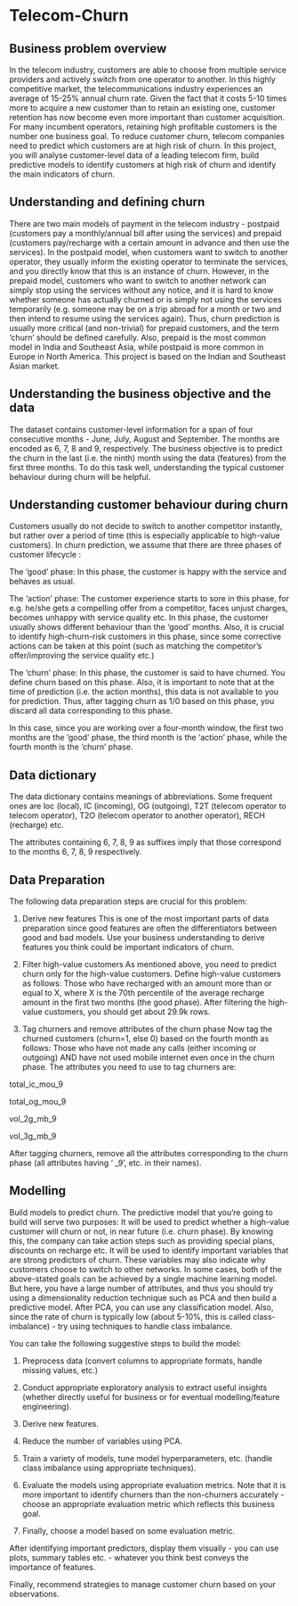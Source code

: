 # Telecom-Churn

## Business problem overview

In the telecom industry, customers are able to choose from multiple service providers and actively switch from one operator to another. In this highly competitive market, the telecommunications industry experiences an average of 15-25% annual churn rate. Given the fact that it costs 5-10 times more to acquire a new customer than to retain an existing one, customer retention has now become even more important than customer acquisition.
For many incumbent operators, retaining high profitable customers is the number one business goal.
To reduce customer churn, telecom companies need to predict which customers are at high risk of churn.
In this project, you will analyse customer-level data of a leading telecom firm, build predictive models to identify customers at high risk of churn and identify the main indicators of churn.

## Understanding and defining churn
There are two main models of payment in the telecom industry - postpaid (customers pay a monthly/annual bill after using the services) and prepaid (customers pay/recharge with a certain amount in advance and then use the services).
In the postpaid model, when customers want to switch to another operator, they usually inform the existing operator to terminate the services, and you directly know that this is an instance of churn.
However, in the prepaid model, customers who want to switch to another network can simply stop using the services without any notice, and it is hard to know whether someone has actually churned or is simply not using the services temporarily (e.g. someone may be on a trip abroad for a month or two and then intend to resume using the services again).
Thus, churn prediction is usually more critical (and non-trivial) for prepaid customers, and the term ‘churn’ should be defined carefully.  Also, prepaid is the most common model in India and Southeast Asia, while postpaid is more common in Europe in North America.
This project is based on the Indian and Southeast Asian market.

## Understanding the business objective and the data
The dataset contains customer-level information for a span of four consecutive months - June, July, August and September. The months are encoded as 6, 7, 8 and 9, respectively. 
The business objective is to predict the churn in the last (i.e. the ninth) month using the data (features) from the first three months. To do this task well, understanding the typical customer behaviour during churn will be helpful.

## Understanding customer behaviour during churn
Customers usually do not decide to switch to another competitor instantly, but rather over a period of time (this is especially applicable to high-value customers). In churn prediction, we assume that there are three phases of customer lifecycle :

The ‘good’ phase: In this phase, the customer is happy with the service and behaves as usual.

The ‘action’ phase: The customer experience starts to sore in this phase, for e.g. he/she gets a compelling offer from a  competitor, faces unjust charges, becomes unhappy with service quality etc. In this phase, the customer usually shows different behaviour than the ‘good’ months. Also, it is crucial to identify high-churn-risk customers in this phase, since some corrective actions can be taken at this point (such as matching the competitor’s offer/improving the service quality etc.)

The ‘churn’ phase: In this phase, the customer is said to have churned. You define churn based on this phase. Also, it is important to note that at the time of prediction (i.e. the action months), this data is not available to you for prediction. Thus, after tagging churn as 1/0 based on this phase, you discard all data corresponding to this phase.

 In this case, since you are working over a four-month window, the first two months are the ‘good’ phase, the third month is the ‘action’ phase, while the fourth month is the ‘churn’ phase.

## Data dictionary
The data dictionary contains meanings of abbreviations. Some frequent ones are loc (local), IC (incoming), OG (outgoing), T2T (telecom operator to telecom operator), T2O (telecom operator to another operator), RECH (recharge) etc.

The attributes containing 6, 7, 8, 9 as suffixes imply that those correspond to the months 6, 7, 8, 9 respectively.

## Data Preparation
The following data preparation steps are crucial for this problem:
1. Derive new features
This is one of the most important parts of data preparation since good features are often the differentiators between good and bad models. Use your business understanding to derive features you think could be important indicators of churn.

2. Filter high-value customers
As mentioned above, you need to predict churn only for the high-value customers. Define high-value customers as follows: Those who have recharged with an amount more than or equal to X, where X is the 70th percentile of the average recharge amount in the first two months (the good phase).
After filtering the high-value customers, you should get about 29.9k rows.

3. Tag churners and remove attributes of the churn phase
Now tag the churned customers (churn=1, else 0) based on the fourth month as follows: Those who have not made any calls (either incoming or outgoing) AND have not used mobile internet even once in the churn phase. The attributes you need to use to tag churners are:

total_ic_mou_9

total_og_mou_9

vol_2g_mb_9

vol_3g_mb_9

After tagging churners, remove all the attributes corresponding to the churn phase (all attributes having ‘ _9’, etc. in their names).

## Modelling
Build models to predict churn. The predictive model that you’re going to build will serve two purposes:
It will be used to predict whether a high-value customer will churn or not, in near future (i.e. churn phase). By knowing this, the company can take action steps such as providing special plans, discounts on recharge etc.
It will be used to identify important variables that are strong predictors of churn. These variables may also indicate why customers choose to switch to other networks.
In some cases, both of the above-stated goals can be achieved by a single machine learning model. But here, you have a large number of attributes, and thus you should try using a dimensionality reduction technique such as PCA and then build a predictive model. After PCA, you can use any classification model.
Also, since the rate of churn is typically low (about 5-10%, this is called class-imbalance) - try using techniques to handle class imbalance. 

You can take the following suggestive steps to build the model:

1.  Preprocess data (convert columns to appropriate formats, handle missing values, etc.)

2.  Conduct appropriate exploratory analysis to extract useful insights (whether directly useful for business or for eventual modelling/feature engineering).

3.  Derive new features.

4.  Reduce the number of variables using PCA.

5.  Train a variety of models, tune model hyperparameters, etc. (handle class imbalance using appropriate techniques).

6.  Evaluate the models using appropriate evaluation metrics. Note that it is more important to identify churners than the non-churners accurately - choose an appropriate evaluation metric which reflects this business goal.

7.  Finally, choose a model based on some evaluation metric.


After identifying important predictors, display them visually - you can use plots, summary tables etc. - whatever you think best conveys the importance of features.

 

Finally, recommend strategies to manage customer churn based on your observations.
